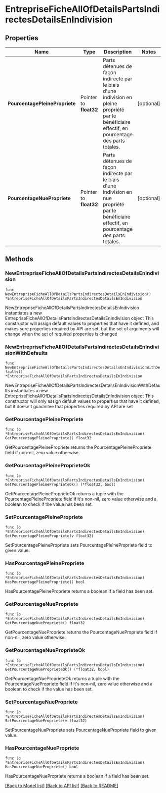 # EntrepriseFicheAllOfDetailsPartsIndirectesDetailsEnIndivision

## Properties

Name | Type | Description | Notes
------------ | ------------- | ------------- | -------------
**PourcentagePleinePropriete** | Pointer to **float32** | Parts détenues de façon indirecte par le biais d&#39;une indivision en pleine propriété par le bénéficiaire effectif, en pourcentage des parts totales. | [optional] 
**PourcentageNuePropriete** | Pointer to **float32** | Parts détenues de façon indirecte par le biais d&#39;une indivision en nue propriété par le bénéficiaire effectif, en pourcentage des parts totales. | [optional] 

## Methods

### NewEntrepriseFicheAllOfDetailsPartsIndirectesDetailsEnIndivision

`func NewEntrepriseFicheAllOfDetailsPartsIndirectesDetailsEnIndivision() *EntrepriseFicheAllOfDetailsPartsIndirectesDetailsEnIndivision`

NewEntrepriseFicheAllOfDetailsPartsIndirectesDetailsEnIndivision instantiates a new EntrepriseFicheAllOfDetailsPartsIndirectesDetailsEnIndivision object
This constructor will assign default values to properties that have it defined,
and makes sure properties required by API are set, but the set of arguments
will change when the set of required properties is changed

### NewEntrepriseFicheAllOfDetailsPartsIndirectesDetailsEnIndivisionWithDefaults

`func NewEntrepriseFicheAllOfDetailsPartsIndirectesDetailsEnIndivisionWithDefaults() *EntrepriseFicheAllOfDetailsPartsIndirectesDetailsEnIndivision`

NewEntrepriseFicheAllOfDetailsPartsIndirectesDetailsEnIndivisionWithDefaults instantiates a new EntrepriseFicheAllOfDetailsPartsIndirectesDetailsEnIndivision object
This constructor will only assign default values to properties that have it defined,
but it doesn't guarantee that properties required by API are set

### GetPourcentagePleinePropriete

`func (o *EntrepriseFicheAllOfDetailsPartsIndirectesDetailsEnIndivision) GetPourcentagePleinePropriete() float32`

GetPourcentagePleinePropriete returns the PourcentagePleinePropriete field if non-nil, zero value otherwise.

### GetPourcentagePleineProprieteOk

`func (o *EntrepriseFicheAllOfDetailsPartsIndirectesDetailsEnIndivision) GetPourcentagePleineProprieteOk() (*float32, bool)`

GetPourcentagePleineProprieteOk returns a tuple with the PourcentagePleinePropriete field if it's non-nil, zero value otherwise
and a boolean to check if the value has been set.

### SetPourcentagePleinePropriete

`func (o *EntrepriseFicheAllOfDetailsPartsIndirectesDetailsEnIndivision) SetPourcentagePleinePropriete(v float32)`

SetPourcentagePleinePropriete sets PourcentagePleinePropriete field to given value.

### HasPourcentagePleinePropriete

`func (o *EntrepriseFicheAllOfDetailsPartsIndirectesDetailsEnIndivision) HasPourcentagePleinePropriete() bool`

HasPourcentagePleinePropriete returns a boolean if a field has been set.

### GetPourcentageNuePropriete

`func (o *EntrepriseFicheAllOfDetailsPartsIndirectesDetailsEnIndivision) GetPourcentageNuePropriete() float32`

GetPourcentageNuePropriete returns the PourcentageNuePropriete field if non-nil, zero value otherwise.

### GetPourcentageNueProprieteOk

`func (o *EntrepriseFicheAllOfDetailsPartsIndirectesDetailsEnIndivision) GetPourcentageNueProprieteOk() (*float32, bool)`

GetPourcentageNueProprieteOk returns a tuple with the PourcentageNuePropriete field if it's non-nil, zero value otherwise
and a boolean to check if the value has been set.

### SetPourcentageNuePropriete

`func (o *EntrepriseFicheAllOfDetailsPartsIndirectesDetailsEnIndivision) SetPourcentageNuePropriete(v float32)`

SetPourcentageNuePropriete sets PourcentageNuePropriete field to given value.

### HasPourcentageNuePropriete

`func (o *EntrepriseFicheAllOfDetailsPartsIndirectesDetailsEnIndivision) HasPourcentageNuePropriete() bool`

HasPourcentageNuePropriete returns a boolean if a field has been set.


[[Back to Model list]](../README.md#documentation-for-models) [[Back to API list]](../README.md#documentation-for-api-endpoints) [[Back to README]](../README.md)


